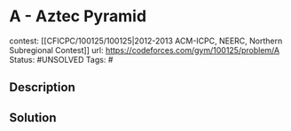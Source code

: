 # A - Aztec Pyramid

contest: [[CFICPC/100125/100125|2012-2013 ACM-ICPC, NEERC, Northern Subregional Contest]]
url: https://codeforces.com/gym/100125/problem/A
Status: #UNSOLVED
Tags: #

## Description

## Solution

